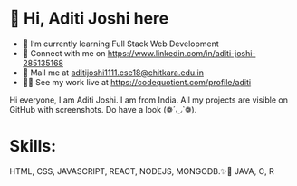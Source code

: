 # 👋 Hi, Aditi Joshi here
- 🌱 I’m currently learning Full Stack Web Development
- 🌷 Connect with me on https://www.linkedin.com/in/aditi-joshi-285135168
- 📧 Mail me at aditijoshi1111.cse18@chitkara.edu.in
- 🐱‍🏍 See my work live at https://codequotient.com/profile/aditi

Hi everyone, I am Aditi Joshi. I am from India.
All my projects are visible on GitHub with screenshots. 
Do have a look (❁´◡`❁).

# Skills:
HTML, CSS, JAVASCRIPT, REACT, NODEJS, MONGODB.✨🤩
JAVA, C, R

<!---
aditijoshi1111/aditijoshi1111 is a ✨ special ✨ repository because its `README.md` (this file) appears on your GitHub profile.
You can click the Preview link to take a look at your changes.
--->
